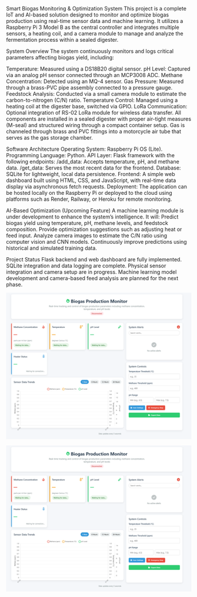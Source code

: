 Smart Biogas Monitoring & Optimization System
This project is a complete IoT and AI-based solution designed to monitor and optimize biogas production using real-time sensor data and machine learning. It utilizes a Raspberry Pi 3 Model B as the central controller and integrates multiple sensors, a heating coil, and a camera module to manage and analyze the fermentation process within a sealed digester.

System Overview
The system continuously monitors and logs critical parameters affecting biogas yield, including:

Temperature: Measured using a DS18B20 digital sensor.
pH Level: Captured via an analog pH sensor connected through an MCP3008 ADC.
Methane Concentration: Detected using an MQ-4 sensor.
Gas Pressure: Measured through a brass-PVC pipe assembly connected to a pressure gauge.
Feedstock Analysis: Conducted via a small camera module to estimate the carbon-to-nitrogen (C/N) ratio.
Temperature Control: Managed using a heating coil at the digester base, switched via GPIO.
LoRa Communication: Optional integration of RS-02 LoRa module for wireless data transfer.
All components are installed in a sealed digester with proper air-tight measures (M-seal) and structured wiring through a compact container setup. Gas is channeled through brass and PVC fittings into a motorcycle air tube that serves as the gas storage chamber.

Software Architecture
Operating System: Raspberry Pi OS (Lite).
Programming Language: Python.
API Layer: Flask framework with the following endpoints:
/add_data: Accepts temperature, pH, and methane data.
/get_data: Serves the most recent data for the frontend.
Database: SQLite for lightweight, local data persistence.
Frontend: A simple web dashboard built using HTML, CSS, and JavaScript, with real-time data display via asynchronous fetch requests.
Deployment: The application can be hosted locally on the Raspberry Pi or deployed to the cloud using platforms such as Render, Railway, or Heroku for remote monitoring.

AI-Based Optimization (Upcoming Feature)
A machine learning module is under development to enhance the system’s intelligence. It will:
Predict biogas yield using temperature, pH, methane levels, and feedstock composition.
Provide optimization suggestions such as adjusting heat or feed input.
Analyze camera images to estimate the C/N ratio using computer vision and CNN models.
Continuously improve predictions using historical and simulated training data.

Project Status
Flask backend and web dashboard are fully implemented.
SQLite integration and data logging are complete.
Physical sensor integration and camera setup are in progress.
Machine learning model development and camera-based feed analysis are planned for the next phase.


![image alt](https://github.com/manojkandula2303/Smart-Waste-Management/blob/d34e715b49c44a7d69aa6632e62daff7e0f6af55/image.png)

![image alt](https://github.com/manojkandula2303/Smart-Waste-Management/blob/d45e9453a6fdeb1b7502dabed4966e3347549346/1111.png)
